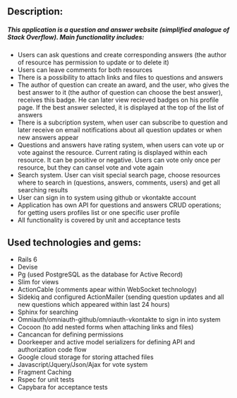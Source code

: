 ## Description:
##### This application is a question and answer website (simplified analogue of Stack Overflow). Main functionality includes:
* Users can ask questions and create corresponding answers (the author of resource has permission to update or to delete it)
* Users can leave comments for both resources
* There is a possibility to attach links and files to questions and answers
* The author of question can create an award, and the user, who gives the best answer to it (the author of question can choose the best answer), receives this badge. He can later view recieved badges on his profile page. If the best answer selected, it is displayed at the top of the list of answers
* There is a subcription system, when user can subscribe to question and later receive on email notifications about all question updates or when new answers appear
* Questions and answers have rating system, when users can vote up or vote against the resource. Current rating is displayed within each resource. It can be positive or negative. Users can vote only once per resource, but they can cansel vote and vote again
* Search system. User can visit special search page, choose resources where to search in (questions, answers, comments, users) and get all searching results
* User can sign in to system using github or vkontakte account 
* Application has own API for questions and answers CRUD operations; for getting users profiles list or one specific user profile
* All functionality is covered by unit and acceptance tests

## Used technologies and gems:
*  Rails 6
*  Devise
*  Pg (used PostgreSQL as the database for Active Record)
*  Slim for views
*  ActionCable (comments apear within WebSocket technology)
*  Sidekiq and configured ActionMailer (sending question updates and all new questions which appeared within last 24 hours)
*  Sphinx for searching 
*  Omniauth/omniauth-github/omniauth-vkontakte to sign in into system
*  Cocoon (to add nested forms when attaching links and files)
*  Cancancan for defining permissions 
*  Doorkeeper and active model serializers for defining API and authorization code flow
*  Google cloud storage for storing attached files
*  Javascript/Jquery/Json/Ajax for vote system
*  Fragment Caching
*  Rspec for unit tests
*  Capybara for acceptance tests
